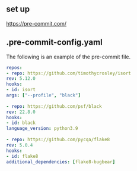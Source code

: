 
## set up
https://pre-commit.com/

## .pre-commit-config.yaml

The following is an example of the pre-commit file.

```yaml
repos:  
- repo: https://github.com/timothycrosley/isort  
rev: 5.12.0  
hooks:  
- id: isort  
args: ["--profile", "black"]  
  
- repo: https://github.com/psf/black  
rev: 22.8.0  
hooks:  
- id: black  
language_version: python3.9  
  
- repo: https://github.com/pycqa/flake8  
rev: 5.0.4  
hooks:  
- id: flake8  
additional_dependencies: [flake8-bugbear]
```


